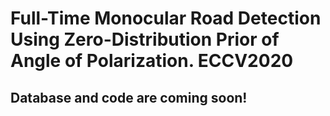 # Full-Time Monocular Road Detection Using Zero-Distribution Prior of Angle of Polarization. ECCV2020

## Database and code are coming soon!
